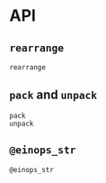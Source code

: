 # API

## `rearrange`

```@docs
rearrange
```

## `pack` and `unpack`

```@docs
pack
unpack
```

## `@einops_str`

```@docs
@einops_str
```
